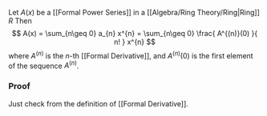 Let $A(x)$ be a [[Formal Power Series]] in a [[Algebra/Ring Theory/Ring|Ring]] $R$
Then
$$
A(x) = \sum_{n\geq 0} a_{n} x^{n} = \sum_{n\geq 0} \frac{ A^{(n)}(0) }{ n! } x^{n}
$$
where $A^{(n)}$ is the $n$-th [[Formal Derivative]], 
and $A^{(n)}(0)$ is the first element of the sequence $A^{(n)}$.

### Proof
Just check from the definition of [[Formal Derivative]].

